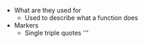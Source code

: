 - What are they used for
	- Used to describe what a function does
- Markers
	- Single triple quotes '''
